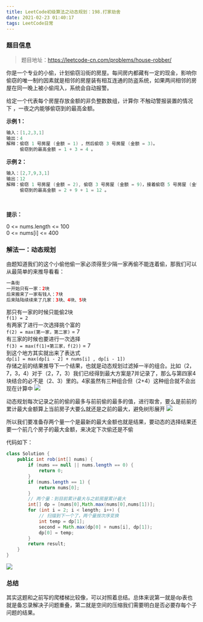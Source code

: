 ```yaml
---
title: LeetCode初级算法之动态规划：198.打家劫舍
date: 2021-02-23 01:40:17
tags: LeetCode日常
---
```

### 题目信息
>题目地址：https://leetcode-cn.com/problems/house-robber/

你是一个专业的小偷，计划偷窃沿街的房屋。每间房内都藏有一定的现金，影响你偷窃的唯一制约因素就是相邻的房屋装有相互连通的防盗系统，如果两间相邻的房屋在同一晚上被小偷闯入，系统会自动报警。

给定一个代表每个房屋存放金额的非负整数数组，计算你 不触动警报装置的情况下 ，一夜之内能够偷窃到的最高金额。

**示例 1：**

```java
输入：[1,2,3,1]
输出：4
解释：偷窃 1 号房屋 (金额 = 1) ，然后偷窃 3 号房屋 (金额 = 3)。
     偷窃到的最高金额 = 1 + 3 = 4 。
```
**示例 2：**
```java
输入：[2,7,9,3,1]
输出：12
解释：偷窃 1 号房屋 (金额 = 2), 偷窃 3 号房屋 (金额 = 9)，接着偷窃 5 号房屋 (金额 = 1)。
     偷窃到的最高金额 = 2 + 9 + 1 = 12 。
```
<br>

**提示：**

0 <= nums.length <= 100<br>
0 <= nums[i] <= 400

### 解法一：动态规划
由题知道我们的这个小偷他偷一家必须得至少隔一家再偷不能连着偷，那我们可以从最简单的来推导看看：
```java
一条街
一开始只有一家：2块
后来搬来了一家有钱人：7块
后来陆陆续续来了几家：3块、4块、5块
```
那只有一家的时候只能偷2块<br>
`f(1) = 2`<br>
有两家了进行一次选择挑个富的<br>
`f(2) = max(第一家，第二家)` = 7<br>
有三家的时候也要进行一次选择<br>
`f(3) = max(f(1)+第三家，f(2))` = 7<br>
到这个地方其实就出来了表达式<br>
`dp[i] = max(dp[i - 2] + nums[i] , dp[i - 1])`<br>
存储之前的结果推导下一个结果，也就是动态规划过滤掉一半的组合。比如（2，7，3，4）对于（2，7，3）我们已经得到最大方案是7并记录了，那么与第四家4块结合的必不是（2、3）里的。4家虽然有三种组合但（2+4）这种组合就不会出现在计算中
![](https://gitee.com/Jasper-zh/blogImage/raw/master/%E6%89%93%E5%AE%B6%E5%8A%AB%E8%88%8D/1.png)

动态规划每次记录之前的偷的最多与前前偷的最多的值，进行取舍，要么是前前的累计最大金额算上当前房子大要么就还是之前的最大，避免树形展开
![](https://gitee.com/Jasper-zh/blogImage/raw/master/%E6%89%93%E5%AE%B6%E5%8A%AB%E8%88%8D/2.gif)

所以我们要准备存两个量一个是最新的最大金额也就是结果，要动态的选择结果还要一个前几个房子的最大金额，来决定下次偷还是不偷

代码如下：
```java
class Solution {
    public int rob(int[] nums) {
        if (nums == null || nums.length == 0) {
            return 0;
        }
        if (nums.length == 1) {
            return nums[0];
        }
        // 两个量：到目前累计最大与之前房屋累计最大
        int[] dp = [nums[0],Math.max(nums[0],nums[1])];
        for (int i = 2; i < length; i++) {
            // 扫描到下一个了，两个量按次序变换
            int temp = dp[1];
            second = Math.max(dp[0] + nums[i], dp[1]);
            dp[0] = temp;
        }
        return result;
    }
}
```
![](https://gitee.com/Jasper-zh/blogImage/raw/master/%E6%89%93%E5%AE%B6%E5%8A%AB%E8%88%8D/3.png)
### 总结
其实这题和之前写的爬楼梯比较像，可以对照着总结。总体来说第一就是dp表也就是备忘录解决子问题重叠，第二就是空间的压缩我们需要明白是否必要存每个子问题的结果。





